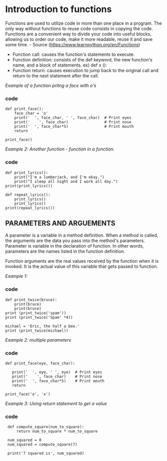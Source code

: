 # Introduction to functions

Functions are used to utilize code in more than one place in a program. The only way without functions to reuse code consists in copying the code. Functions are a convenient way to divide your code into useful blocks, allowing us to order our code, make it more readable, reuse it and save some time.  - Source (https://www.learnpython.org/en/Functions)

- Function call:  causes the function's statements to execute.
- Function definition: consists of the def keyword, the new function's name, and a block of statements. ex) def x ():  
- Function return:  causes execution to jump back to the original call and return to the next statement after the call.

*Example of a function pritng a face with o's* 
### code 
    def print_face():
        face_char = 'o'
        print('  ', face_char, ' ', face_char)  # Print eyes
        print('    ', face_char)                # Print nose
        print('  ', face_char*5)                # Print mouth
        return

    print_face()
 *Example 2: Another function - function in a function.*
 ### code
    def print_lyrics():
        print("I'm a lumberjack, and I'm okay.")
        print("I sleep all night and I work all day.")
    print(print_lyrics())

    def repeat_lyrics():
        print_lyrics()
        print_lyrics()
    print(repeat_lyrics())

## PARAMETERS AND ARGUEMENTS
A parameter is a variable in a method definition. When a method is called, the arguments are the data you pass into the method's parameters. Parameter is variable in the declaration of function. In other words, parameters are the names listed in the function definition.

Function arguments are the real values received by the function when it is invoked. It is the actual value of this variable that gets passed to function.

*Example 1:*
### code
    def print_twice(bruce):
        print(bruce)
        print(bruce)
    print (print_twice('spam'))
    print (print_twice('Spam' *4))

    michael = 'Eric, the half a bee.'
    print (print_twice(michael))
    
*Example 2: multiple parameters*
### code
    def print_face(eye, face_char):

       print('  ', eye, ' ', eye)  # Print eyes
       print('    ', face_char)    # Print nose
       print('  ', face_char*5)    # Print mouth
       return

    print_face('o', 'x')
    
 *Example 3: Using return statement to get a value*
 ### code
     def compute_square(num_to_square):
         return num_to_square * num_to_square

     num_squared = 0
     num_squared = compute_square(7)

     print('7 squared is', num_squared)
